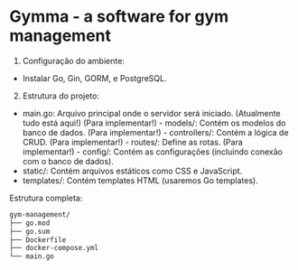 # Gymma - a software for gym management

1. Configuração do ambiente:
   
- Instalar Go, Gin, GORM, e PostgreSQL.

2. Estrutura do projeto:

- main.go: Arquivo principal onde o servidor será iniciado. (Atualmente tudo está aqui!)
(Para implementar!) - models/: Contém os modelos do banco de dados.
(Para implementar!) - controllers/: Contém a lógica de CRUD.
(Para implementar!) - routes/: Define as rotas.
(Para implementar!) - config/: Contém as configurações (incluindo conexão com o banco de dados).
- static/: Contém arquivos estáticos como CSS e JavaScript.
- templates/: Contém templates HTML (usaremos Go templates).

Estrutura completa:

```html
gym-management/
├── go.mod
├── go.sum
├── Dockerfile
├── docker-compose.yml
└── main.go
